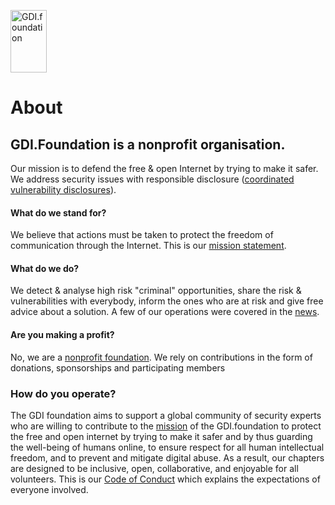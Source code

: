 
<a href="/"><img src="https://gdi.foundation/img/logo.png" alt="GDI.foundation" width="58" height="100" border="0" /></a>

# About

## GDI.Foundation is a nonprofit organisation.
Our mission is to defend the free & open Internet by trying to make it safer.
We address security issues with responsible disclosure ([coordinated vulnerability disclosures](https://www.iso.org/standard/45170.html)).

#### What do we stand for?
We believe that actions must be taken to protect the freedom of communication through the Internet. This is our [mission statement](/mission/).

#### What do we do?
We detect & analyse high risk "criminal" opportunities, share the risk & vulnerabilities with everybody, inform the ones who are at risk and give free advice about a solution. A few of our operations were covered in the [news](/news/).

#### Are you making a profit?
No, we are a [nonprofit foundation](https://github.com/GDI-foundation/GDI.foundation/blob/master/archive/GDI%20Foundation%20%7C%20ANBI.pdf). We rely on contributions in the form of donations, sponsorships and participating members

### How do you operate?
The GDI foundation aims to support a global community of security experts who are willing to contribute to the [mission](https://gdi.foundation/#/mission/README) of the GDI.foundation to protect the free and open internet by trying to make it safer and by thus guarding the well-being of humans online, to ensure respect for all human intellectual freedom, and to prevent and mitigate digital abuse. As a result, our chapters are designed to be inclusive, open, collaborative, and enjoyable for all volunteers. This is our  [Code of Conduct](https://gdi.foundation/#/about/Code_of_Conduct.md) which explains the expectations of everyone involved.
